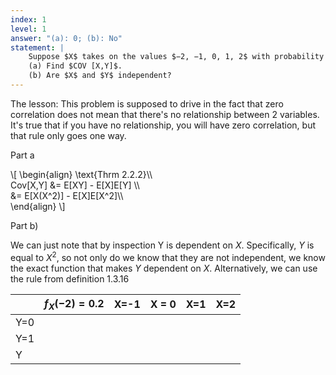```yaml
---
index: 1
level: 1
answer: "(a): 0; (b): No"
statement: |
    Suppose $X$ takes on the values $−2, −1, 0, 1, 2$ with probability $1/5$ each, and let $Y=X^2 $.  
    (a) Find $COV [X,Y]$.   
    (b) Are $X$ and $Y$ independent?
---
```


The lesson: This problem is supposed to drive in the fact that zero correlation does not mean that there's no relationship between 2 variables. It's true that if you have no relationship, you will have zero correlation, but that rule only goes one way.

Part a

\\[
    \begin{align}
    \text{Thrm 2.2.2}\\\\\
    Cov[X,Y] &= E[XY] - E[X]E[Y] \\\\\
    &= E[X(X^2)] - E[X]E[X^2]\\\\\
    \end{align}
\\]

Part b)

We can just note that by inspection Y is dependent on $X$. Specifically, $Y$ is equal to $X^2$, so not only do we know that they are not independent, we know the exact function that makes $Y$ dependent on $X$. Alternatively, we can use the rule from definition 1.3.16

|      |$f_X(-2)=0.2$ | X=-1 | X = 0 | X=1 | X=2 |
|------|--------------|-------|-------|------|-----|
|Y=0   |              |       |       |      |     | 
|Y=1   |              |       |       |      |     | 
|Y   |              |       |       |      |     | 
